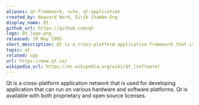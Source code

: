 ```yaml
---
aliases: qt-framework, cute, qt-application
created_by: Haavard Nord, Eirik Chambe-Eng
display_name: Qt
github_url: https://github.com/qt
logo: Qt_logo.png
released: 20 May 1995
short_description: Qt is a cross-platform application framework that is used for developing application software.
topic: qt
related: cpp
url: https://www.qt.io/
wikipedia_url: https://en.wikipedia.org/wiki/Qt_(software)
---
```

Qt is a cross-platform application network that is used for developing application that can run on various hardware and software platforms. Qt is available with both proprietary and open source licenses.

